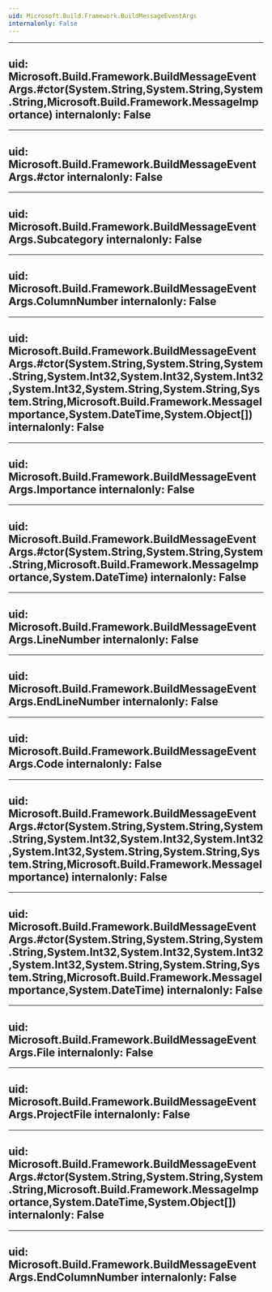 ```yaml
---
uid: Microsoft.Build.Framework.BuildMessageEventArgs
internalonly: False
---
```


---
uid: Microsoft.Build.Framework.BuildMessageEventArgs.#ctor(System.String,System.String,System.String,Microsoft.Build.Framework.MessageImportance)
internalonly: False
---

---
uid: Microsoft.Build.Framework.BuildMessageEventArgs.#ctor
internalonly: False
---

---
uid: Microsoft.Build.Framework.BuildMessageEventArgs.Subcategory
internalonly: False
---

---
uid: Microsoft.Build.Framework.BuildMessageEventArgs.ColumnNumber
internalonly: False
---

---
uid: Microsoft.Build.Framework.BuildMessageEventArgs.#ctor(System.String,System.String,System.String,System.Int32,System.Int32,System.Int32,System.Int32,System.String,System.String,System.String,Microsoft.Build.Framework.MessageImportance,System.DateTime,System.Object[])
internalonly: False
---

---
uid: Microsoft.Build.Framework.BuildMessageEventArgs.Importance
internalonly: False
---

---
uid: Microsoft.Build.Framework.BuildMessageEventArgs.#ctor(System.String,System.String,System.String,Microsoft.Build.Framework.MessageImportance,System.DateTime)
internalonly: False
---

---
uid: Microsoft.Build.Framework.BuildMessageEventArgs.LineNumber
internalonly: False
---

---
uid: Microsoft.Build.Framework.BuildMessageEventArgs.EndLineNumber
internalonly: False
---

---
uid: Microsoft.Build.Framework.BuildMessageEventArgs.Code
internalonly: False
---

---
uid: Microsoft.Build.Framework.BuildMessageEventArgs.#ctor(System.String,System.String,System.String,System.Int32,System.Int32,System.Int32,System.Int32,System.String,System.String,System.String,Microsoft.Build.Framework.MessageImportance)
internalonly: False
---

---
uid: Microsoft.Build.Framework.BuildMessageEventArgs.#ctor(System.String,System.String,System.String,System.Int32,System.Int32,System.Int32,System.Int32,System.String,System.String,System.String,Microsoft.Build.Framework.MessageImportance,System.DateTime)
internalonly: False
---

---
uid: Microsoft.Build.Framework.BuildMessageEventArgs.File
internalonly: False
---

---
uid: Microsoft.Build.Framework.BuildMessageEventArgs.ProjectFile
internalonly: False
---

---
uid: Microsoft.Build.Framework.BuildMessageEventArgs.#ctor(System.String,System.String,System.String,Microsoft.Build.Framework.MessageImportance,System.DateTime,System.Object[])
internalonly: False
---

---
uid: Microsoft.Build.Framework.BuildMessageEventArgs.EndColumnNumber
internalonly: False
---
